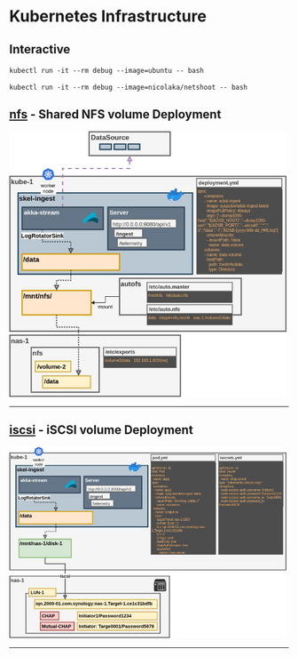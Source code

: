 # Kubernetes Infrastructure 

## Interactive

```
kubectl run -it --rm debug --image=ubuntu -- bash
```

```
kubectl run -it --rm debug --image=nicolaka/netshoot -- bash
```


## [nfs](nfs) - Shared NFS volume Deployment

<img src="doc/Skel-Architecture-nfs-hostPath.jpg" width="500">

----

## [iscsi](iscsi) - iSCSI volume Deployment

<img src="doc/Skel-Architecture-iscsi-volume.jpg" width="500">

---
